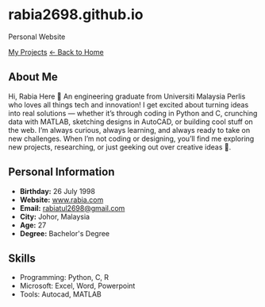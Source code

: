 # rabia2698.github.io
Personal Website

[My Projects](https://rabia2698.github.io/project1.html)
[← Back to Home](https://rabia2698.github.io/index.html)


## About Me
Hi, Rabia Here 👋 An engineering graduate from Universiti Malaysia Perlis who loves all things tech and innovation! I get excited about turning ideas into real solutions — whether it’s through coding in Python and C, crunching data with MATLAB, sketching designs in AutoCAD, or building cool stuff on the web. I’m always curious, always learning, and always ready to take on new challenges. When I’m not coding or designing, you’ll find me exploring new projects, researching, or just geeking out over creative ideas 🚀.

## **Personal Information**
- **Birthday:**  26 July 1998
- **Website:**  www.rabia.com
- **Email:**  rabiatul2698@gmail.com
- **City:**  Johor, Malaysia
- **Age:**  27
- **Degree:**  Bachelor's Degree

## Skills
- Programming: Python, C, R
- Microsoft: Excel, Word, Powerpoint
- Tools: Autocad, MATLAB


